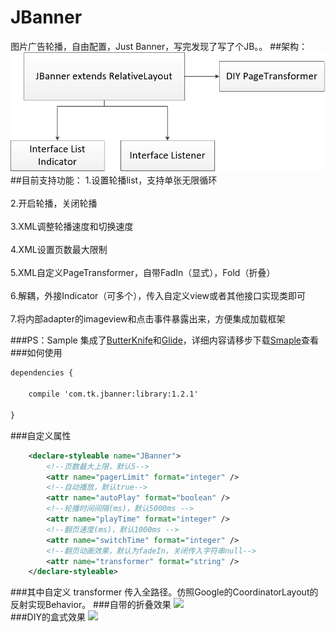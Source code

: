 # JBanner
图片广告轮播，自由配置，Just Banner，写完发现了写了个JB。。
##架构：
![](https://github.com/TruthKeeper/JBanner/blob/master/screenshots/framework.jpg)
##目前支持功能：
1.设置轮播list，支持单张无限循环<br><br>
2.开启轮播，关闭轮播<br><br>
3.XML调整轮播速度和切换速度<br><br>
4.XML设置页数最大限制<br><br>
5.XML自定义PageTransformer，自带FadIn（显式），Fold（折叠）<br><br>
6.解耦，外接Indicator（可多个），传入自定义view或者其他接口实现类即可<br><br>
7.将内部adapter的imageview和点击事件暴露出来，方便集成加载框架

###PS：Sample 集成了[ButterKnife](https://github.com/JakeWharton/butterknife)和[Glide](https://github.com/bumptech/glide)，详细内容请移步下载[Smaple](https://github.com/TruthKeeper/JBanner/blob/master/sample_1.1.apk)查看
###如何使用
```xml
dependencies {

    compile 'com.tk.jbanner:library:1.2.1'
    
}
```
###自定义属性

```xml
    <declare-styleable name="JBanner">
        <!--页数最大上限，默认5-->
        <attr name="pagerLimit" format="integer" />
        <!--自动播放，默认true-->
        <attr name="autoPlay" format="boolean" />
        <!--轮播时间间隔(ms)，默认5000ms -->
        <attr name="playTime" format="integer" />
        <!--翻页速度(ms)，默认1000ms -->
        <attr name="switchTime" format="integer" />
        <!--翻页动画效果，默认为fadeIn，关闭传入字符串null-->
        <attr name="transformer" format="string" />
    </declare-styleable>
```

###其中自定义 transformer 传入全路径。仿照Google的CoordinatorLayout的反射实现Behavior。
###自带的折叠效果
![](https://github.com/TruthKeeper/JBanner/blob/master/screenshots/fold.gif)  
###DIY的盒式效果
![](https://github.com/TruthKeeper/JBanner/blob/master/screenshots/box.gif)  

